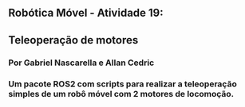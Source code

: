 ## Robótica Móvel - Atividade 19:
## Teleoperação de motores
### Por Gabriel Nascarella e Allan Cedric

### Um pacote ROS2 com scripts para realizar a teleoperação simples de um robô móvel com 2 motores de locomoção.
